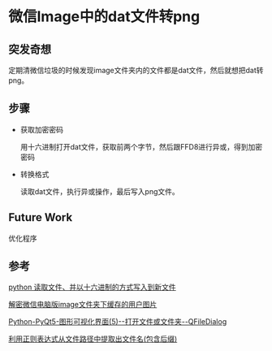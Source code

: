 # 微信Image中的dat文件转png
## 突发奇想
定期清微信垃圾的时候发现image文件夹内的文件都是dat文件，然后就想把dat转png。

## 步骤
- 获取加密密码

    用十六进制打开dat文件，获取前两个字节，然后跟FFD8进行异或，得到加密密码
- 转换格式
    
    读取dat文件，执行异或操作，最后写入png文件。


## Future Work
优化程序

## 参考
[python 读取文件、并以十六进制的方式写入到新文件](https://www.jianshu.com/p/69d3d862e7fd)

[解密微信电脑版image文件夹下缓存的用户图片](https://blog.csdn.net/huichendelvxing/article/details/117118022?utm_medium=distribute.pc_aggpage_search_result.none-task-blog-2~aggregatepage~first_rank_ecpm_v1~rank_v31_ecpm-1-117118022.pc_agg_new_rank&utm_term=%E5%BE%AE%E4%BF%A1Image%E6%96%87%E4%BB%B6%E5%A4%B9%E9%87%8C%E7%9A%84thumb%E6%96%87%E4%BB%B6%E6%98%AF%E4%BB%80%E4%B9%88&spm=1000.2123.3001.4430)

[Python-PyQt5-图形可视化界面(5)--打开文件或文件夹--QFileDialog](https://www.jianshu.com/p/98e8218b2309)

[利用正则表达式从文件路径中提取出文件名(包含后缀)](https://blog.csdn.net/kpchen_0508/article/details/40921457)
